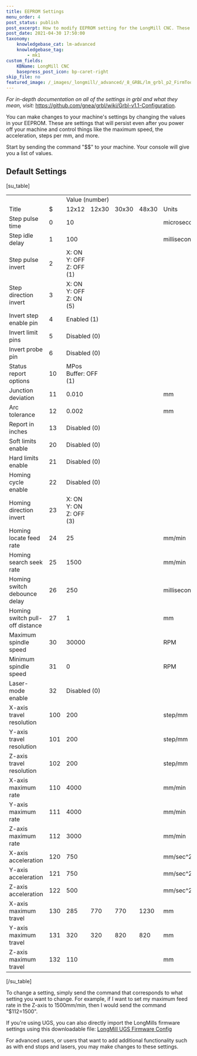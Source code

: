 ```yaml
---
title: EEPROM Settings
menu_order: 4
post_status: publish
post_excerpt: How to modify EEPROM setting for the LongMill CNC. These settings control the speed and direction of movement, machine limits, and activation of limit switches.
post_date: 2021-04-30 17:50:00
taxonomy:
    knowledgebase_cat: lm-advanced
    knowledgebase_tag:
        - mk1
custom_fields:
    KBName: LongMill CNC
    basepress_post_icon: bp-caret-right
skip_file: no
featured_image: /_images/_longmill/_advanced/_8_GRBL/lm_grbl_p2_FirmTool.png
---
```


<em>For in-depth documentation on all of the settings in grbl and what they mean, visit:</em> <a href="https://github.com/gnea/grbl/wiki/Grbl-v1.1-Configuration">https://github.com/gnea/grbl/wiki/Grbl-v1.1-Configuration</a>.

You can make changes to your machine's settings by changing the values in your EEPROM. These are settings that will persist even after you power off your machine and control things like the maximum speed, the acceleration, steps per mm, and more.

Start by sending the command "$$" to your machine. Your console will give you a list of values.

## Default Settings

[su_table]
<table>
<tbody>
  <tr>
    <td></td>
    <td></td>
    <td colspan="4">Value (number)</td>
    <td></td>
  </tr>
  <tr>
    <td>Title</td>
    <td>$</td>
    <td>12x12</td>
    <td>12x30</td>
    <td>30x30</td>
    <td>48x30</td>
    <td>Units</td>
  </tr>
  <tr>
    <td>Step pulse time</td>
    <td>0</td>
    <td colspan="4">10</td>
    <td>microseconds</td>
  </tr>
  <tr>
    <td>Step idle delay</td>
    <td>1</td>
    <td colspan="4">100</td>
    <td>milliseconds</td>
  </tr>
  <tr>
    <td>Step pulse invert</td>
    <td>2</td>
    <td colspan="4">X: ON<br>Y: OFF<br>Z: OFF<br>(1)</td>
    <td></td>
  </tr>
  <tr>
    <td>Step direction invert</td>
    <td>3</td>
    <td colspan="4">X: ON<br>Y: OFF<br>Z: ON<br>(5)</td>
    <td></td>
  </tr>
  <tr>
    <td>Invert step enable pin</td>
    <td>4</td>
    <td colspan="4">Enabled (1)</td>
    <td></td>
  </tr>
  <tr>
    <td>Invert limit pins</td>
    <td>5</td>
    <td colspan="4">Disabled (0)</td>
    <td></td>
  </tr>
  <tr>
    <td>Invert probe pin</td>
    <td>6</td>
    <td colspan="4">Disabled (0)</td>
    <td></td>
  </tr>
  <tr>
    <td>Status report options</td>
    <td>10</td>
    <td colspan="4">MPos<br>Buffer: OFF<br>(1)</td>
    <td></td>
  </tr>
  <tr>
    <td>Junction deviation</td>
    <td>11</td>
    <td colspan="4">0.010</td>
    <td>mm</td>
  </tr>
  <tr>
    <td>Arc tolerance</td>
    <td>12</td>
    <td colspan="4">0.002</td>
    <td>mm</td>
  </tr>
  <tr>
    <td>Report in inches</td>
    <td>13</td>
    <td colspan="4">Disabled (0)</td>
    <td></td>
  </tr>
  <tr>
    <td>Soft limits enable</td>
    <td>20</td>
    <td colspan="4">Disabled (0)</td>
    <td></td>
  </tr>
  <tr>
    <td>Hard limits enable</td>
    <td>21</td>
    <td colspan="4">Disabled (0)</td>
    <td></td>
  </tr>
  <tr>
    <td>Homing cycle enable</td>
    <td>22</td>
    <td colspan="4">Disabled (0)</td>
    <td></td>
  </tr>
  <tr>
    <td>Homing direction invert</td>
    <td>23</td>
    <td colspan="4">X: ON<br>Y: ON<br>Z: OFF<br>(3)</td>
    <td></td>
  </tr>
  <tr>
    <td>Homing locate feed rate</td>
    <td>24</td>
    <td colspan="4">25</td>
    <td>mm/min</td>
  </tr>
  <tr>
    <td>Homing search seek rate</td>
    <td>25</td>
    <td colspan="4">1500</td>
    <td>mm/min</td>
  </tr>
  <tr>
    <td>Homing switch debounce delay</td>
    <td>26</td>
    <td colspan="4">250</td>
    <td>milliseconds</td>
  </tr>
  <tr>
    <td>Homing switch pull-off distance</td>
    <td>27</td>
    <td colspan="4">1</td>
    <td>mm</td>
  </tr>
  <tr>
    <td>Maximum spindle speed</td>
    <td>30</td>
    <td colspan="4">30000</td>
    <td>RPM</td>
  </tr>
  <tr>
    <td>Minimum spindle speed</td>
    <td>31</td>
    <td colspan="4">0</td>
    <td>RPM</td>
  </tr>
  <tr>
    <td>Laser-mode enable</td>
    <td>32</td>
    <td colspan="4">Disabled (0)</td>
    <td></td>
  </tr>
  <tr>
    <td>X-axis travel resolution</td>
    <td>100</td>
    <td colspan="4">200</td>
    <td>step/mm</td>
  </tr>
  <tr>
    <td>Y-axis travel resolution</td>
    <td>101</td>
    <td colspan="4">200</td>
    <td>step/mm</td>
  </tr>
  <tr>
    <td>Z-axis travel resolution</td>
    <td>102</td>
    <td colspan="4">200</td>
    <td>step/mm</td>
  </tr>
  <tr>
    <td>X-axis maximum rate</td>
    <td>110</td>
    <td colspan="4">4000</td>
    <td>mm/min</td>
  </tr>
  <tr>
    <td>Y-axis maximum rate</td>
    <td>111</td>
    <td colspan="4">4000</td>
    <td>mm/min</td>
  </tr>
  <tr>
    <td>Z-axis maximum rate</td>
    <td>112</td>
    <td colspan="4">3000</td>
    <td>mm/min</td>
  </tr>
  <tr>
    <td>X-axis acceleration</td>
    <td>120</td>
    <td colspan="4">750</td>
    <td>mm/sec^2</td>
  </tr>
  <tr>
    <td>Y-axis acceleration</td>
    <td>121</td>
    <td colspan="4">750</td>
    <td>mm/sec^2</td>
  </tr>
  <tr>
    <td>Z-axis acceleration</td>
    <td>122</td>
    <td colspan="4">500</td>
    <td>mm/sec^2</td>
  </tr>
  <tr>
    <td>X-axis maximum travel</td>
    <td>130</td>
    <td>285</td>
    <td>770</td>
    <td>770</td>
    <td>1230</td>
    <td>mm</td>
  </tr>
  <tr>
    <td>Y-axis maximum travel</td>
    <td>131</td>
    <td>320</td>
    <td>320</td>
    <td>820</td>
    <td>820</td>
    <td>mm</td>
  </tr>
  <tr>
    <td>Z-axis maximum travel</td>
    <td>132</td>
    <td colspan="4">110</td>
    <td>mm</td>
  </tr>
</tbody>
</table>
[/su_table]

To change a setting, simply send the command that corresponds to what setting you want to change. For example, if I want to set my maximum feed rate in the Z-axis to 1500mm/min, then I would send the command "$112=1500".

If you're using UGS, you can also directly import the LongMills firmware settings using this downloadable file: <a href="https://resources.sienci.com/wp-content/uploads/2021/05/LongMill_firmware.zip" target="_blank" rel="noopener noreferrer">LongMill UGS Firmware Config</a>

For advanced users, or users that want to add additional functionality such as with end stops and lasers, you may make changes to these settings.

